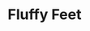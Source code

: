 ---
title: "Fluffy Feet"
layout: photo-post
categories:
  - Photos
image: http://files.claycarson.net/photos/2015-01-29-fluffy-feet.jpg
---